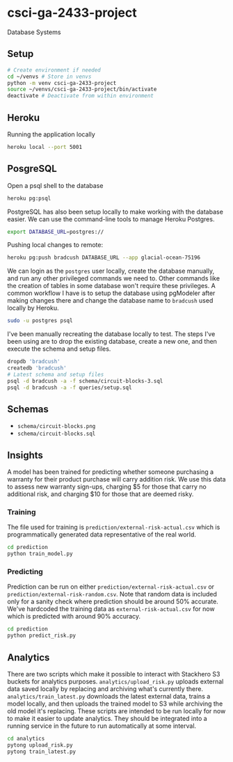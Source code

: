 # csci-ga-2433-project

Database Systems

## Setup

``` sh
# Create environment if needed
cd ~/venvs # Store in venvs
python -m venv csci-ga-2433-project
source ~/venvs/csci-ga-2433-project/bin/activate
deactivate # Deactivate from within environment
```

## Heroku

Running the application locally

``` sh
heroku local --port 5001
```

## PosgreSQL

Open a psql shell to the database

``` sh
heroku pg:psql
```

PostgreSQL has also been setup locally to make working with the database
easier. We can use the command-line tools to manage Heroku Postgres.

``` sh
export DATABASE_URL=postgres://
```

Pushing local changes to remote:

``` sh
heroku pg:push bradcush DATABASE_URL --app glacial-ocean-75196
```

We can login as the `postgres` user locally, create the database manually, and
run any other privileged commands we need to. Other commands like the creation
of tables in some database won't require these privileges. A common workflow I
have is to setup the database using pgModeler after making changes there and
change the database name to `bradcush` used locally by Heroku.

``` sh
sudo -u postgres psql
```

I've been manually recreating the database locally to test. The steps I've been
using are to drop the existing database, create a new one, and then execute the
schema and setup files.

``` sh
dropdb 'bradcush'
createdb 'bradcush'
# Latest schema and setup files
psql -d bradcush -a -f schema/circuit-blocks-3.sql
psql -d bradcush -a -f queries/setup.sql
```

## Schemas

- `schema/circuit-blocks.png`
- `schema/circuit-blocks.sql`

## Insights

A model has been trained for predicting whether someone purchasing a warranty
for their product purchase will carry addition risk. We use this data to assess
new warranty sign-ups, charging $5 for those that carry no additional risk, and
charging $10 for those that are deemed risky.

### Training

The file used for training is `prediction/external-risk-actual.csv` which is
programmatically generated data representative of the real world.

``` sh
cd prediction
python train_model.py
```

### Predicting

Prediction can be run on either `prediction/external-risk-actual.csv` or
`prediction/external-risk-random.csv`. Note that random data is included only
for a sanity check where prediction should be around 50% accurate. We've
hardcoded the training data as `external-risk-actual.csv` for now which is
predicted with around 90% accuracy.

``` sh
cd prediction
python predict_risk.py
```

## Analytics

There are two scripts which make it possible to interact with Stackhero S3
buckets for analytics purposes. `analytics/upload_risk.py` uploads external
data saved locally by replacing and archiving what's currently there.
`analytics/train_latest.py` downloads the latest external data, trains a model
locally, and then uploads the trained model to S3 while archiving the old
model it's replacing. These scripts are intended to be run locally for now to
make it easier to update analytics. They should be integrated into a running
service in the future to run automatically at some interval.

``` sh
cd analytics
pytong upload_risk.py
pytong train_latest.py
```
